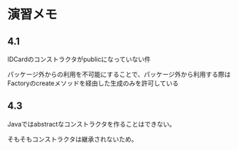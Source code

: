 # 演習メモ

## 4.1

IDCardのコンストラクタがpublicになっていない件

パッケージ外からの利用を不可能にすることで、パッケージ外から利用する際はFactoryのcreateメソッドを経由した生成のみを許可している

## 4.3

Javaではabstractなコンストラクタを作ることはできない。

そもそもコンストラクタは継承されないため。